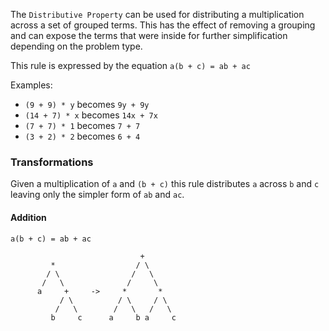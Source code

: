 The `Distributive Property` can be used for distributing a multiplication across a set of grouped terms. This has the effect of removing a grouping and can expose the terms that were inside for further simplification depending on the problem type.

This rule is expressed by the equation `a(b + c) = ab + ac`

Examples:

- `(9 + 9) * y` becomes `9y + 9y`
- `(14 + 7) * x` becomes `14x + 7x`
- `(7 + 7) * 1` becomes `7 + 7`
- `(3 + 2) * 2` becomes `6 + 4`


### Transformations

Given a multiplication of `a` and `(b + c)` this rule distributes `a` across `b` and `c` leaving only the simpler form of `ab` and `ac`. 

#### Addition

`a(b + c) = ab + ac`

```
                             +
         *                  / \
        / \                /   \
       /   \              /     \
      a     +     ->     *       *
           / \          / \     / \
          /   \        /   \   /   \
         b     c      a     b a     c
```
